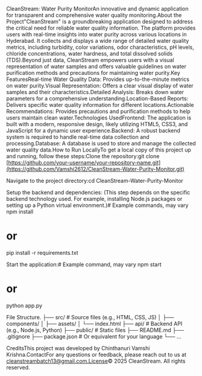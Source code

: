 CleanStream: Water Purity MonitorAn innovative and dynamic application for transparent and comprehensive water quality monitoring.About the Project"CleanStream" is a groundbreaking application designed to address the critical need for reliable water quality information. The platform provides users with real-time insights into water purity across various locations in Hyderabad. It collects and displays a wide range of detailed water quality metrics, including turbidity, color variations, odor characteristics, pH levels, chloride concentrations, water hardness, and total dissolved solids (TDS).Beyond just data, CleanStream empowers users with a visual representation of water samples and offers valuable guidelines on water purification methods and precautions for maintaining water purity.Key FeaturesReal-time Water Quality Data: Provides up-to-the-minute metrics on water purity.Visual Representation: Offers a clear visual display of water samples and their characteristics.Detailed Analysis: Breaks down water parameters for a comprehensive understanding.Location-Based Reports: Delivers specific water quality information for different locations.Actionable Recommendations: Provides precautions and purification methods to help users maintain clean water.Technologies UsedFrontend: The application is built with a modern, responsive design, likely utilizing HTML5, CSS3, and JavaScript for a dynamic user experience.Backend: A robust backend system is required to handle real-time data collection and processing.Database: A database is used to store and manage the collected water quality data.How to Run LocallyTo get a local copy of this project up and running, follow these steps:Clone the repository:git clone [https://github.com/your-username/your-repository-name.git](https://github.com/Vamshi2612/CleanStream-Water-Purity-Monitor.git)



Navigate to the project directory:cd CleanStream-Water-Purity-Monitor


Setup the backend and dependencies: (This step depends on the specific backend technology used. For example, installing Node.js packages or setting up a Python virtual environment.)# Example commands, may vary
npm install
# or
pip install -r requirements.txt



Start the application:# Example command, may vary
npm start
# or
python app.py



File Structure.
├── src/                  # Source files (e.g., HTML, CSS, JS)
│   ├── components/
│   ├── assets/
│   └── index.html
├── api/                  # Backend API (e.g., Node.js, Python)
├── public/               # Static files
├── README.md
├── .gitignore
├── package.json          # Or equivalent for your language
└── ...



CreditsThis project was developed by Chinthanuri Vamshi Krishna.ContactFor any questions or feedback, please reach out to us at cleanstreambatch13@gmail.com.License© 2025 CleanStream. All rights reserved.
